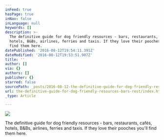```yaml
---
inFeed: true
hasPage: true
inNav: false
inLanguage: null
keywords: []
description: >-
  The definitive guide for dog friendly resources - bars, restaurants, cafés,
  hotels, B&Bs, airlines, ferries and taxis. If they love their pooches you'll
  find them here.
datePublished: '2016-08-12T19:54:11.391Z'
dateModified: '2016-08-12T19:53:51.907Z'
title: ''
author: []
via: {}
authors: []
publisher: {}
starred: false
sourcePath: _posts/2016-08-12-the-definitive-guide-for-dog-friendly-resources-bars-rest.md
url: the-definitive-guide-for-dog-friendly-resources-bars-rest/index.html
_type: Article

---
```

![](https://the-grid-user-content.s3-us-west-2.amazonaws.com/11db2ea9-7e61-4c07-b661-cfdb3c78cc27.jpg)

The definitive guide for dog friendly resources - bars, restaurants, cafés, hotels, B&Bs, airlines, ferries and taxis. If they love their pooches you'll find them here.